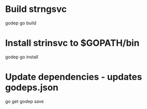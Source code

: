 # Build strngsvc
godep go build

# Install strinsvc to $GOPATH/bin
godep go install

# Update dependencies - updates godeps.json
go get <packagenames>
godep save
